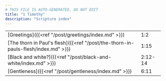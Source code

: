 ```yaml
---
# THIS FILE IS AUTO-GENERATED, DO NOT EDIT
title: "1 Timothy"
description: "Scripture index"
---
```


|  |  |
| --- | --- |
| [Greetings]({{<ref "/post/greetings/index.md" >}}) | 1:2 |
| [The thorn in Paul's flesh]({{<ref "/post/the-thorn-in-pauls-flesh/index.md" >}}) | 1:15 |
| [Black and white?]({{<ref "/post/black-and-white/index.md" >}}) | 2:12-14 |
| [Gentleness]({{<ref "/post/gentleness/index.md" >}}) | 6:11 |
